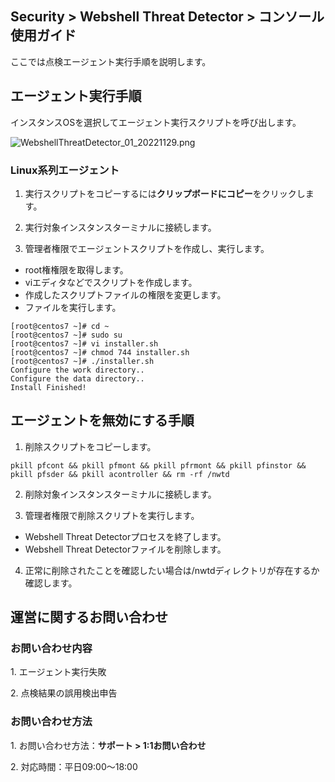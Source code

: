 ## Security > Webshell Threat Detector > コンソール使用ガイド

ここでは点検エージェント実行手順を説明します。 

## エージェント実行手順

インスタンスOSを選択してエージェント実行スクリプトを呼び出します。

![WebshellThreatDetector_01_20221129.png](https://static.toastoven.net/prod_webshellthreatdetector/WebshellThreatDetector_jp_01_20221129.png)

### Linux系列エージェント

1. 実行スクリプトをコピーするには**クリップボードにコピー**をクリックします。

2. 実行対象インスタンスターミナルに接続します。

3. 管理者権限でエージェントスクリプトを作成し、実行します。

* root権権限を取得します。
* viエディタなどでスクリプトを作成します。
* 作成したスクリプトファイルの権限を変更します。
* ファイルを実行します。
```
[root@centos7 ~]# cd ~
[root@centos7 ~]# sudo su
[root@centos7 ~]# vi installer.sh
[root@centos7 ~]# chmod 744 installer.sh
[root@centos7 ~]# ./installer.sh
Configure the work directory..
Configure the data directory..
Install Finished!
```

## エージェントを無効にする手順

1. 削除スクリプトをコピーします。

```
pkill pfcont && pkill pfmont && pkill pfrmont && pkill pfinstor && pkill pfsder && pkill acontroller && rm -rf /nwtd
```

2. 削除対象インスタンスターミナルに接続します。

3. 管理者権限で削除スクリプトを実行します。

* Webshell Threat Detectorプロセスを終了します。
* Webshell Threat Detectorファイルを削除します。

4. 正常に削除されたことを確認したい場合は/nwtdディレクトリが存在するか確認します。

## 運営に関するお問い合わせ

### お問い合わせ内容

1\. エージェント実行失敗

2\. 点検結果の誤用検出申告

### お問い合わせ方法

1\. お問い合わせ方法：**サポート > 1:1お問い合わせ**

2\. 対応時間：平日09:00～18:00
